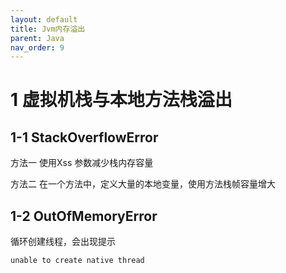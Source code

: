 ```yaml
---
layout: default
title: Jvm内存溢出
parent: Java
nav_order: 9
---
```


# 1 虚拟机栈与本地方法栈溢出

## 1-1 StackOverflowError

方法一 使用Xss 参数减少栈内存容量

方法二 在一个方法中，定义大量的本地变量，使用方法栈帧容量增大

## 1-2 OutOfMemoryError

循环创建线程，会出现提示

```shell
unable to create native thread
```


 